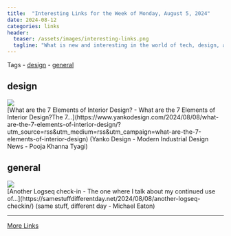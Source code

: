 ```yaml
---
title:  "Interesting Links for the Week of Monday, August 5, 2024"
date: 2024-08-12
categories: links
header:
  teaser: /assets/images/interesting-links.png
  tagline: "What is new and interesting in the world of tech, design, and leadership?"
---
```


Tags  - [design](#design) - [general](#general)


## design
<div class="link-content"><img src='https://www.yankodesign.com/images/design_news/2024/08/what-are-the-7-elements-of-interior-design/00-elements-interior-1.jpg' class="link-image"/>
<div class="link-text" markdown="1">
  [What are the 7 Elements of Interior Design? - What are the 7 Elements of Interior Design?The 7...](https://www.yankodesign.com/2024/08/08/what-are-the-7-elements-of-interior-design/?utm_source=rss&utm_medium=rss&utm_campaign=what-are-the-7-elements-of-interior-design) (Yanko Design - Modern Industrial Design News - Pooja Khanna Tyagi)
</div>
</div>

## general
<div class="link-content"><img src='https://samestuffdifferentday.net/assets/2024/knowledge.jpg' class="link-image"/>
<div class="link-text" markdown="1">
  [Another Logseq check-in - The one where I talk about my continued use of...](https://samestuffdifferentday.net/2024/08/08/another-logseq-checkin/) (same stuff, different day - Michael Eaton)
</div>
</div>


---
[More Links](/links)
